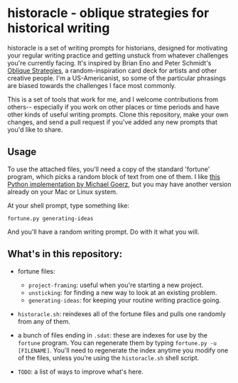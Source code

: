 # historacle - oblique strategies for historical writing

historacle is a set of writing prompts for historians, designed for motivating your regular writing practice and getting unstuck from whatever challenges you're currently facing. It's inspired by Brian Eno and Peter Schmidt's [Oblique Strategies](http://www.rtqe.net/ObliqueStrategies/), a random-inspiration card deck for artists and other creative people. I'm a US-Americanist, so some of the particular phrasings are biased towards the challenges I face most commonly.

This is a set of tools that work for me, and I welcome contributions from others-- especially if you work on other places or time periods and have other kinds of useful writing prompts. Clone this repository, make your own changes, and send a pull request if you've added any new prompts that you'd like to share.

## Usage

To use the attached files, you'll need a copy of the standard 'fortune' program, which picks a random block of text from one of them. I like [this Python implementation by Michael Goerz](https://github.com/goerz/fortune.py), but you may have another version already on your Mac or Linux system.

At your shell prompt, type something like:

    fortune.py generating-ideas
    
And you'll have a random writing prompt. Do with it what you will.


## What's in this repository:

* fortune files:
    * `project-framing`: useful when you're starting a new project.
    * `unsticking`: for finding a new way to look at an existing problem.
    * `generating-ideas`: for keeping your routine writing practice going.

* `historacle.sh`: reindexes all of the fortune files and pulls one randomly from any of them.
    
*  a bunch of files ending in `.sdat`: these are indexes for use by the `fortune` program. You can regenerate them  by typing `fortune.py -u [FILENAME]`. You'll need to regenerate the index anytime you modify one of the files, unless you’re using the `historacle.sh` shell script.

* `TODO`: a list of ways to improve what's here.






